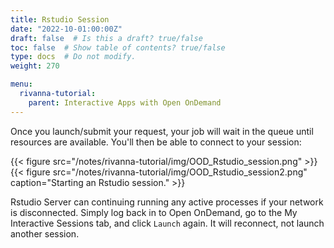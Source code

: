 ```yaml
---
title: Rstudio Session
date: "2022-10-01:00:00Z"
draft: false  # Is this a draft? true/false
toc: false  # Show table of contents? true/false
type: docs  # Do not modify.
weight: 270

menu:
  rivanna-tutorial:
    parent: Interactive Apps with Open OnDemand
---
```


Once you launch/submit your request, your job will wait in the queue until resources are available. You'll then be able to connect to your session:

{{< figure src="/notes/rivanna-tutorial/img/OOD_Rstudio_session.png" >}}
{{< figure src="/notes/rivanna-tutorial/img/OOD_Rstudio_session2.png" caption="Starting an Rstudio session." >}}

Rstudio Server can continuing running any active processes if your network is disconnected.  Simply log back in to Open OnDemand, go to the My Interactive Sessions tab, and click `Launch`  again.  It will reconnect, not launch another session.  
